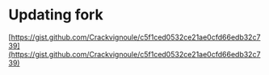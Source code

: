 # Updating fork

[ ](https://gist.github.com/Crackvignoule/c5f1ced0532ce21ae0cfd66edb32c739)[https://gist.github.com/Crackvignoule/c5f1ced0532ce21ae0cfd66edb32c739](https://gist.github.com/Crackvignoule/c5f1ced0532ce21ae0cfd66edb32c739)
